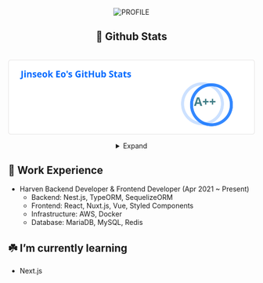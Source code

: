 <div align="center">
  
![PROFILE](https://capsule-render.vercel.app/api?type=waving&height=120&text=&fontAlign=25&fontAlignY=40&color=gradient)
  
## 🧳 Github Stats

<p>&nbsp;<img align="center" src="./stats.svg" alt="biud436" /></p>
<details>
<summary>Expand</summary>
<img src="./github-metrics.svg">
</details>
  
</div>

## 🔖 Work Experience
  - Harven Backend Developer & Frontend Developer (Apr 2021 ~ Present)
    - Backend: Nest.js, TypeORM, SequelizeORM
    - Frontend: React, Nuxt.js, Vue, Styled Components
    - Infrastructure: AWS, Docker
    - Database: MariaDB, MySQL, Redis

## ☘️ I’m currently learning
  - Next.js
